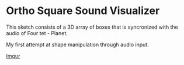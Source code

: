 # Ortho Square Sound Visualizer

This sketch consists of a 3D array of boxes that is syncronized with the audio of Four tet - Planet.

My first attempt at shape manipulation through audio input.

[Imgur](https://i.imgur.com/ED72pF9.png)
